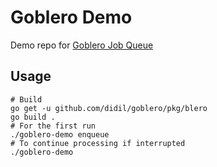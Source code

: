 # Goblero Demo

Demo repo for [Goblero Job Queue](https://github.com/didil/goblero)

## Usage 

````
# Build
go get -u github.com/didil/goblero/pkg/blero
go build .
# For the first run
./goblero-demo enqueue
# To continue processing if interrupted
./goblero-demo
````